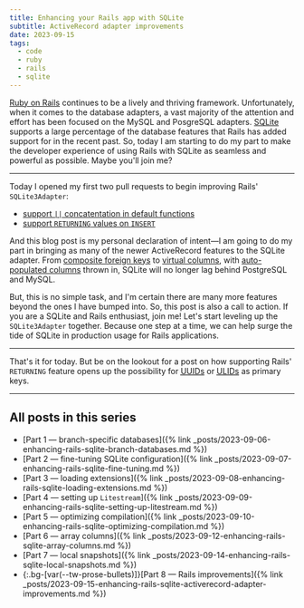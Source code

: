 ```yaml
---
title: Enhancing your Rails app with SQLite
subtitle: ActiveRecord adapter improvements
date: 2023-09-15
tags:
  - code
  - ruby
  - rails
  - sqlite
---
```


[Ruby on Rails](https://rubyonrails.org) continues to be a lively and thriving framework. Unfortunately, when it comes to the database adapters, a vast majority of the attention and effort has been focused on the MySQL and PosgreSQL adapters. [SQLite](https://www.sqlite.org/index.html) supports a large percentage of the database features that Rails has added support for in the recent past. So, today I am starting to do my part to make the developer experience of using Rails with SQLite as seamless and powerful as possible. Maybe you'll join me?

<!--/summary-->

- - -

Today I opened my first two pull requests to begin improving Rails' `SQLite3Adapter`:

* [support `||` concatentation in default functions](https://github.com/rails/rails/pull/49287)
* [support `RETURNING` values on `INSERT`](https://github.com/rails/rails/pull/49290)

And this blog post is my personal declaration of intent—I am going to do my part in bringing as many of the newer ActiveRecord features to the SQLite adapter. From [composite foreign keys](https://www.sqlite.org/foreignkeys.html#fk_composite) to [virtual columns](https://www.sqlite.org/gencol.html), with [auto-populated columns](https://github.com/rails/rails/pull/48241) thrown in, SQLite will no longer lag behind PostgreSQL and MySQL.

But, this is no simple task, and I'm certain there are many more features beyond the ones I have bumped into. So, this post is also a call to action. If you are a SQLite and Rails enthusiast, join me! Let's start leveling up the `SQLite3Adapter` together. Because one step at a time, we can help surge the tide of SQLite in production usage for Rails applications.

- - -

That's it for today. But be on the lookout for a post on how supporting Rails' `RETURNING` feature opens up the possibility for [<abbr title="Universally Unique Identifiers">UUIDs</abbr>](https://en.wikipedia.org/wiki/Universally_unique_identifier) or [<abbr title="Universally Unique Lexicographically Sortable Identifiers">ULIDs</abbr>](https://github.com/ulid/spec) as primary keys.

- - -

## All posts in this series

* [Part 1 — branch-specific databases]({% link _posts/2023-09-06-enhancing-rails-sqlite-branch-databases.md %})
* [Part 2 — fine-tuning SQLite configuration]({% link _posts/2023-09-07-enhancing-rails-sqlite-fine-tuning.md %})
* [Part 3 — loading extensions]({% link _posts/2023-09-08-enhancing-rails-sqlite-loading-extensions.md %})
* [Part 4 — setting up `Litestream`]({% link _posts/2023-09-09-enhancing-rails-sqlite-setting-up-litestream.md %})
* [Part 5 — optimizing compilation]({% link _posts/2023-09-10-enhancing-rails-sqlite-optimizing-compilation.md %})
* [Part 6 — array columns]({% link _posts/2023-09-12-enhancing-rails-sqlite-array-columns.md %})
* [Part 7 — local snapshots]({% link _posts/2023-09-14-enhancing-rails-sqlite-local-snapshots.md %})
* {:.bg-[var(--tw-prose-bullets)]}[Part 8 — Rails improvements]({% link _posts/2023-09-15-enhancing-rails-sqlite-activerecord-adapter-improvements.md %})
